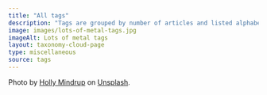 ```yaml
---
title: "All tags"
description: "Tags are grouped by number of articles and listed alphabetically."
image: images/lots-of-metal-tags.jpg
imageAlt: Lots of metal tags
layout: taxonomy-cloud-page
type: miscellaneous
source: tags
---
```


Photo by [Holly Mindrup](https://unsplash.com/@hollymindrup?utm_content=creditCopyText&utm_medium=referral&utm_source=unsplash) on [Unsplash](https://unsplash.com/photos/silver-colored-god-tags-hanging-on-hooks-shallow-focus-photography-j7RQSDAhpYI?utm_content=creditCopyText&utm_medium=referral&utm_source=unsplash).
